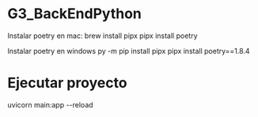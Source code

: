 # G3_BackEndPython

Instalar poetry en mac:
brew install pipx
pipx install poetry

Instalar poetry en windows
py -m pip install pipx
pipx install poetry==1.8.4

# Ejecutar proyecto
uvicorn main:app --reload
